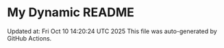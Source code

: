 # My Dynamic README
Updated at: Fri Oct 10 14:20:24 UTC 2025
This file was auto-generated by GitHub Actions.
